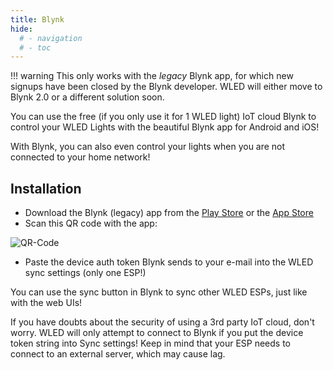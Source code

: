 ```yaml
---
title: Blynk
hide:
  # - navigation
  # - toc
---
```


!!! warning
    This only works with the _legacy_ Blynk app, for which new signups have been closed by the Blynk developer. WLED will either move to Blynk 2.0 or a different solution soon.

You can use the free (if you only use it for 1 WLED light) IoT cloud Blynk to control your WLED Lights with the beautiful Blynk app for Android and iOS!

With Blynk, you can also even control your lights when you are not connected to your home network!

## Installation

- Download the Blynk (legacy) app from the [Play Store](https://play.google.com/store/apps/details?id=cc.blynk) or the [App Store](https://itunes.apple.com/us/app/blynk-iot-for-arduino-esp32/id808760481?mt=8)
- Scan this QR code with the app:

![QR-Code](https://image.ibb.co/d4ASAp/clone_936213617.png)

- Paste the device auth token Blynk sends to your e-mail into the WLED sync settings (only one ESP!)

You can use the sync button in Blynk to sync other WLED ESPs, just like with the web UIs!

If you have doubts about the security of using a 3rd party IoT cloud, don't worry. WLED will only attempt to connect to Blynk if you put the device token string into Sync settings! Keep in mind that your ESP needs to connect to an external server, which may cause lag.
